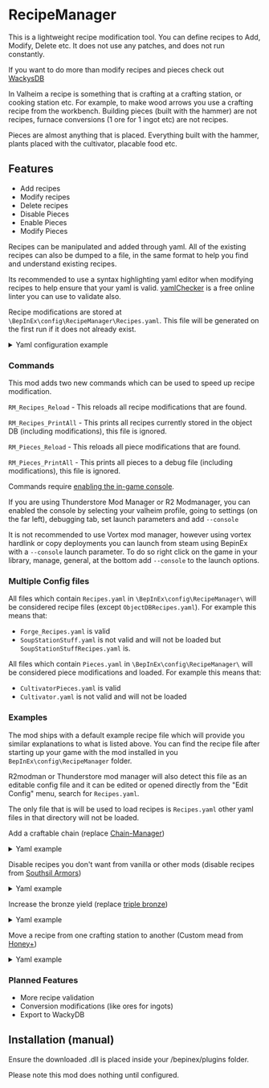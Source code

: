 # RecipeManager
This is a lightweight recipe modification tool. You can define recipes to Add, Modify, Delete etc. It does not use any patches, and does not run constantly. 

If you want to do more than modify recipes and pieces check out [WackysDB](https://thunderstore.io/c/valheim/p/WackyMole/WackysDatabase/)

In Valheim a recipe is something that is crafting at a crafting station, or cooking station etc. For example, to make wood arrows you use a crafting recipe from the workbench.
Building pieces (built with the hammer) are not recipes, furnace conversions (1 ore for 1 ingot etc) are not recipes.

Pieces are almost anything that is placed. Everything built with the hammer, plants placed with the cultivator, placable food etc.

## Features
- Add recipes
- Modify recipes
- Delete recipes
- Disable Pieces
- Enable Pieces
- Modify Pieces

Recipes can be manipulated and added through yaml. All of the existing recipes can also be dumped to a file, in the same format to help you find and understand existing recipes.

Its recommended to use a syntax highlighting yaml editor when modifying recipes to help ensure that your yaml is valid. [yamlChecker](https://yamlchecker.com/) is a free online linter you can use to validate also.

Recipe modifications are stored at `\BepInEx\config\RecipeManager\Recipes.yaml`. This file will be generated on the first run if it does not already exist.

<details>
  <summary>Yaml configuration example</summary>

```yaml
#################################################
# Recipe Manipulation Config
#################################################
recipeModifications:                     # <- This is the top level key, all modifications live under this, it is required.
  DisableWoodArrow:                      # <- This is the modification name, its primarily for you to understand what this modification does SHOULD BE UNIQUE
    action: Disable                      # <- This is the action it should be one of [Disable, Delete, Modify, Add, Enable]
    prefab: ArrowWood                    # <- This is the prefab that the modification will target
  AddNewWoodArrowRecipe:
    action: Add
    prefab: ArrowWood
    recipeName: Recipe_ArrowWood         # <- optional, specifying the recipe name allows matching and mutating multiple recipes targeting the same prefab
    craftedAt: Workbench                 # <- The crafting station that should craft this recipe, leave it empty or invalid for handcrafting
    minStationLevel: 2                   # <- This is the required crafting station level for discovery AND crafting
    recipe:                              # <- When performing [Modify] or [Add] you should define a recipe
      anyOneResource: false              # <- This makes the recipe only require one ingrediant, first from the top will be used.
      ingredients:                       # <- Ingrediants in the recipe, is an array
        - prefab: Wood                   # <- Prefab that this ingrediant requires
          craftCost: 2                   # <- The amount of this ingrediant it takes to craft the recipe  
          upgradeCost: 0                 # <- The amount of this ingrediant it takes to upgrade the item 
          refund: false                  # <- Whether or not this recipe refunds  
        - prefab: Feathers
          craftCost: 2
          upgradeCost: 0
          refund: true
  DeleteTrollHideArmorRecipe:
    action: Delete
    prefab: CapeTrollHide
  ModifyTrollHideChestRecipe:
    action: Modify
    prefab: ArmorTrollLeatherChest
    craftedAt: Workbench
    minStationLevel: 1
    recipe:
      anyOneResource: false
      ingredients:
        - prefab: TrollHide
          craftCost: 4
          upgradeCost: 2
          refund: false
```
</details>

### Commands
This mod adds two new commands which can be used to speed up recipe modification.

`RM_Recipes_Reload` - This reloads all recipe modifications that are found.

`RM_Recipes_PrintAll` - This prints all recipes currently stored in the object DB (including modifications), this file is ignored.

`RM_Pieces_Reload` - This reloads all piece modifications that are found.

`RM_Pieces_PrintAll` - This prints all pieces to a debug file (including modifications), this file is ignored.

Commands require [enabling the in-game console](https://valheim.fandom.com/wiki/Developer_console).

If you are using Thunderstore Mod Manager or R2 Modmanager, you can enabled the console by selecting your valheim profile, going to settings (on the far left), debugging tab, set launch parameters and add `--console`

It is not recommended to use Vortex mod manager, however using vortex hardlink or copy deployments you can launch from steam using BepinEx with a `--console` launch parameter. To do so right click on the game in your library, manage, general, at the bottom add `--console` to the launch options.

### Multiple Config files

All files which contain `Recipes.yaml` in `\BepInEx\config\RecipeManager\` will be considered recipe files (except `ObjectDBRecipes.yaml`).
For example this means that:

- `Forge_Recipes.yaml` is valid
- `SoupStationStuff.yaml` is not valid and will not be loaded but `SoupStationStuffRecipes.yaml` is.

All files which contain `Pieces.yaml` in `\BepInEx\config\RecipeManager\` will be considered piece modifications and loaded.
For example this means that:

- `CultivatorPieces.yaml` is valid
- `Cultivator.yaml` is not valid and will not be loaded

### Examples

The mod ships with a default example recipe file which will provide you similar explanations to what is listed above. You can find the recipe file after starting up your game with the mod installed in you `BepInEx\config\RecipeManager` folder.

R2modman or Thunderstore mod manager will also detect this file as an editable config file and it can be edited or opened directly from the "Edit Config" menu, search for `Recipes.yaml`.

The only file that is will be used to load recipes is `Recipes.yaml` other yaml files in that directory will not be loaded.

Add a craftable chain (replace [Chain-Manager](https://thunderstore.io/c/valheim/p/Digitalroot/Chain_Manager/))
<details>
  <summary>Yaml example</summary>

```yaml
recipeModifications:
  CraftableChainRecipe:
    action: Add
    prefab: Chain
    craftedAt: forge
    minStationLevel: 4
    craftAmount: 1
    recipe:
      anyOneResource: false
      ingredients:
      - prefab: Iron
        craftCost: 2
        upgradeCost: 0
        refund: false
```
</details>

Disable recipes you don't want from vanilla or other mods (disable recipes from [Southsil Armors](https://thunderstore.io/c/valheim/p/southsil/SouthsilArmor/))
<details>
  <summary>Yaml example</summary>

```yaml
recipeModifications:
  DisableNeckHelm:
    action: Disable
    prefab: neckhelm
  DisableNeckChest:
    action: Disable
    prefab: neckchest
  DisableNeckLegs:
    action: Disable
    prefab: necklegs
```
</details>

Increase the bronze yield (replace [triple bronze](https://thunderstore.io/c/valheim/p/Digitalroot/Triple_Bronze_JVL/))
<details>
  <summary>Yaml example</summary>

```yaml
recipeModifications:
  Recipe_Bronze:
    action: Modify
    prefab: Bronze
    recipeName: Recipe_Bronze
    craftedAt: forge
    minStationLevel: 1
    craftAmount: 3
    recipe:
      anyOneResource: false
      ingredients:
      - prefab: Copper
        craftCost: 2
        upgradeCost: 1
        refund: true
      - prefab: Tin
        craftCost: 1
        upgradeCost: 1
        refund: true
  Recipe_Bronze5:
    action: Modify
    prefab: Bronze
    recipeName: Recipe_Bronze5
    craftedAt: forge
    minStationLevel: 1
    craftAmount: 15
    recipe:
      anyOneResource: false
      ingredients:
      - prefab: Copper
        craftCost: 10
        upgradeCost: 1
        refund: true
      - prefab: Tin
        craftCost: 5
        upgradeCost: 1
        refund: true
```
</details>

Move a recipe from one crafting station to another (Custom mead from [Honey+](https://thunderstore.io/c/valheim/p/OhhLoz/HoneyPlus/))
<details>
  <summary>Yaml example</summary>

```yaml
recipeModifications:
  custom_item_meadbase_damage:
    action: Modify
    prefab: HoneyMeadBaseDamage
    recipeName: $custom_item_meadbase_damage
    craftedAt: piece_cauldron
```
</details>

### Planned Features
- More recipe validation
- Conversion modifications (like ores for ingots)
- Export to WackyDB


## Installation (manual)
Ensure the downloaded .dll is placed inside your /bepinex/plugins folder.

Please note this mod does nothing until configured.


